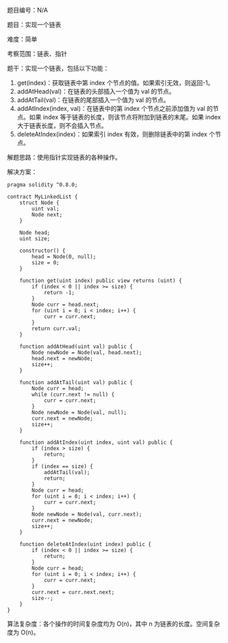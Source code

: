题目编号：N/A

题目：实现一个链表

难度：简单

考察范围：链表、指针

题干：实现一个链表，包括以下功能：

1. get(index)：获取链表中第 index 个节点的值。如果索引无效，则返回-1。
2. addAtHead(val)：在链表的头部插入一个值为 val 的节点。
3. addAtTail(val)：在链表的尾部插入一个值为 val 的节点。
4. addAtIndex(index, val)：在链表中的第 index 个节点之前添加值为 val 的节点。如果 index 等于链表的长度，则该节点将附加到链表的末尾。如果 index 大于链表长度，则不会插入节点。
5. deleteAtIndex(index)：如果索引 index 有效，则删除链表中的第 index 个节点。

解题思路：使用指针实现链表的各种操作。

解决方案：

```solidity
pragma solidity ^0.8.0;

contract MyLinkedList {
    struct Node {
        uint val;
        Node next;
    }
    
    Node head;
    uint size;
    
    constructor() {
        head = Node(0, null);
        size = 0;
    }
    
    function get(uint index) public view returns (uint) {
        if (index < 0 || index >= size) {
            return -1;
        }
        Node curr = head.next;
        for (uint i = 0; i < index; i++) {
            curr = curr.next;
        }
        return curr.val;
    }
    
    function addAtHead(uint val) public {
        Node newNode = Node(val, head.next);
        head.next = newNode;
        size++;
    }
    
    function addAtTail(uint val) public {
        Node curr = head;
        while (curr.next != null) {
            curr = curr.next;
        }
        Node newNode = Node(val, null);
        curr.next = newNode;
        size++;
    }
    
    function addAtIndex(uint index, uint val) public {
        if (index > size) {
            return;
        }
        if (index == size) {
            addAtTail(val);
            return;
        }
        Node curr = head;
        for (uint i = 0; i < index; i++) {
            curr = curr.next;
        }
        Node newNode = Node(val, curr.next);
        curr.next = newNode;
        size++;
    }
    
    function deleteAtIndex(uint index) public {
        if (index < 0 || index >= size) {
            return;
        }
        Node curr = head;
        for (uint i = 0; i < index; i++) {
            curr = curr.next;
        }
        curr.next = curr.next.next;
        size--;
    }
}
```

算法复杂度：各个操作的时间复杂度均为 O(n)，其中 n 为链表的长度。空间复杂度为 O(n)。